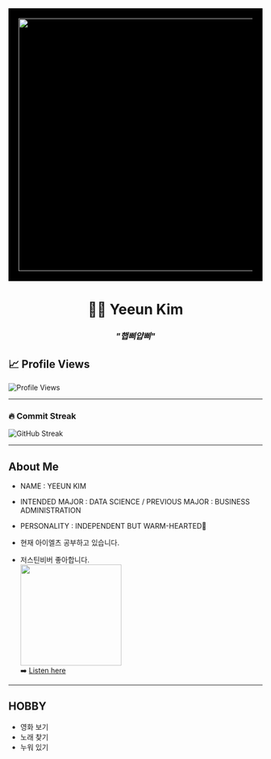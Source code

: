 <div align="center" style="background-color:black; padding:20px;">
  <img src="https://giffiles.alphacoders.com/219/219162.gif" width="500">
</div>

<h1 align="center">👩‍💻 Yeeun Kim </h1>

<h3 align="center"><i>"햅삐얍삐"</i></h3>

<p align="center">

  <!-- Animated typing SVG -->

</p>

## 📈 Profile Views

![Profile Views](https://komarev.com/ghpvc/?username=yeun04226&style=for-the-badge)

---

### 🔥 Commit Streak
![GitHub Streak](https://streak-stats.vercel.app/?user=yeun04226&theme=light&hide_border=true)

---
## About Me

* NAME : YEEUN KIM

* INTENDED MAJOR : DATA SCIENCE / PREVIOUS MAJOR : BUSINESS ADMINISTRATION

* PERSONALITY : INDEPENDENT BUT WARM-HEARTED🌼

* 현재 아이엘츠 공부하고 있습니다.

* 저스틴비버 좋아합니다.<br>
[<img src="https://img.youtube.com/vi/msGuqelopMA/0.jpg" width="200">](https://youtu.be/msGuqelopMA?si=RSFENETjNJ6d2Q05)  
➡️ [Listen here](https://youtu.be/msGuqelopMA?si=RSFENETjNJ6d2Q05)

---
## HOBBY
- 영화 보기
- 노래 찾기
- 누워 있기
